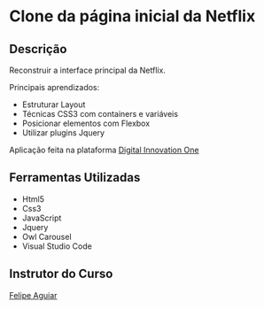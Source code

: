 # Clone da página inicial da Netflix
## Descrição
Reconstruir a interface principal da Netflix.

Principais aprendizados:
- Estruturar Layout
- Técnicas CSS3 com containers e variáveis
- Posicionar elementos com Flexbox
- Utilizar plugins Jquery

Aplicação feita na plataforma [Digital Innovation One](https://digitalinnovation.one/)

## Ferramentas Utilizadas
- Html5
- Css3
- JavaScript
- Jquery
- Owl Carousel
- Visual Studio Code
  
## Instrutor do Curso
[Felipe Aguiar](https://www.linkedin.com/in/felipe-aguiar-047/)